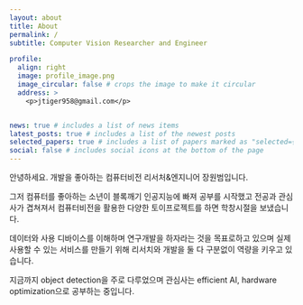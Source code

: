 ```yaml
---
layout: about
title: About
permalink: /
subtitle: Computer Vision Researcher and Engineer

profile:
  align: right
  image: profile_image.png
  image_circular: false # crops the image to make it circular
  address: >
    <p>jtiger958@gmail.com</p>


news: true # includes a list of news items
latest_posts: true # includes a list of the newest posts
selected_papers: true # includes a list of papers marked as "selected={true}"
social: false # includes social icons at the bottom of the page
---
```


안녕하세요.
개발을 좋아하는 컴퓨터비전 리서처&엔지니어 장원범입니다.

그저 컴퓨터를 좋아하는 소년이 블록깨기 인공지능에 빠져 공부를 시작했고 전공과 관심사가 겹쳐져서 컴퓨터비전을 활용한 다양한 토이프로젝트를 하면 학창시절을 보냈습니다.

데이터와 사용 디바이스를 이해하며 연구개발을 하자라는 것을 목표로하고 있으며 실제 사용할 수 있는 서비스를 만들기 위해 리서치와 개발을 둘 다 구분없이 역량을 키우고 있습니다.

지금까지 object detection을 주로 다루었으며 관심사는 efficient AI, hardware optimization으로 공부하는 중입니다.